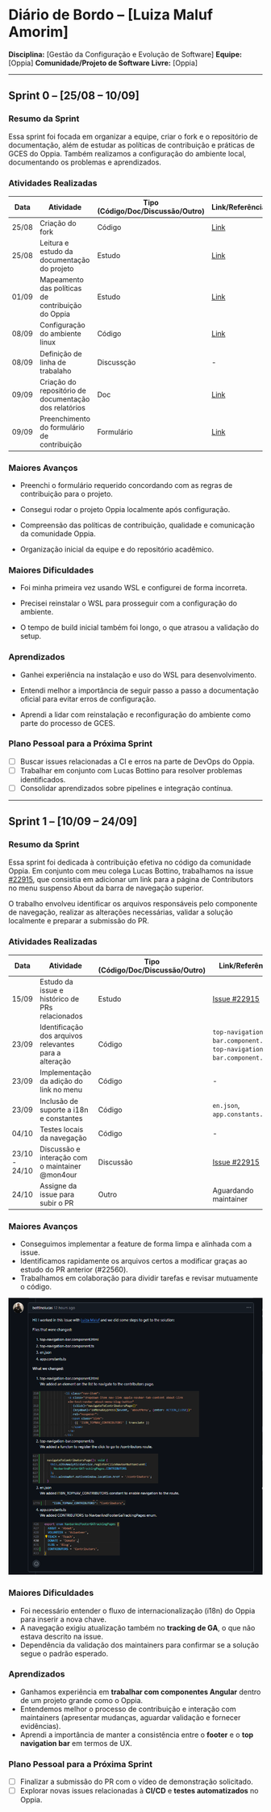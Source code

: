# Diário de Bordo – \[Luiza Maluf Amorim]

**Disciplina:** \[Gestão da Configuração e Evolução de Software]
**Equipe:** \[Oppia]
**Comunidade/Projeto de Software Livre:** \[Oppia]

---

## Sprint 0 – \[25/08 – 10/09]

### Resumo da Sprint

Essa sprint foi focada em organizar a equipe, criar o fork e o repositório de documentação, além de estudar as políticas de contribuição e práticas de GCES do Oppia. Também realizamos a configuração do ambiente local, documentando os problemas e aprendizados.

### Atividades Realizadas

| Data  | Atividade | Tipo (Código/Doc/Discussão/Outro) | Link/Referência | Status |
| ----- | --------- | --------------------------------- | --------------- | ------ |
| 25/08 | Criação do fork | Código | [Link](https://github.com/LuizaMaluf/oppia) | Concluído |
| 25/08 | Leitura e estudo da documentação do projeto | Estudo                            | [Link](https://github.com/oppia/oppia/wiki/Overview-of-the-Oppia-codebase) | Concluído |
| 01/09 | Mapeamento das políticas de contribuição do Oppia | Estudo | [Link](https://github.com/oppia/oppia/wiki) | Concluído |
| 08/09 | Configuração do ambiente linux | Código | [Link](https://github.com/oppia/oppia/wiki/Installing-Oppia-%28Linux%3B-Python-3%29)   | Concluído |
| 08/09 | Definição de linha de trabalaho | Discussção | - | Concluido | 
| 09/09 | Criação do repositório de documentação dos relatórios | Doc |  [Link](https://github.com/LuizaMaluf/GCES-OPPIA-relatorios) | Concluído |
| 09/09 | Preenchimento do formulário de contribuição | Formulário |  [Link]([https://github.com/LuizaMaluf/GCES-OPPIA-relatorios](https://docs.google.com/forms/d/e/1FAIpQLSfoFLKT4BlNH2937mSMJATVaWq-yBSrq8p3jjrPwcMw3gaGcg/viewform?c=0&w=1)) | Concluído |

### Maiores Avanços

* Preenchi o formulário requerido concordando com as regras de contribuição para o projeto.

* Consegui rodar o projeto Oppia localmente após configuração.

* Compreensão das políticas de contribuição, qualidade e comunicação da comunidade Oppia.

* Organização inicial da equipe e do repositório acadêmico.

### Maiores Dificuldades

* Foi minha primeira vez usando WSL e configurei de forma incorreta.

* Precisei reinstalar o WSL para prosseguir com a configuração do ambiente.

* O tempo de build inicial também foi longo, o que atrasou a validação do setup.


### Aprendizados

* Ganhei experiência na instalação e uso do WSL para desenvolvimento.

* Entendi melhor a importância de seguir passo a passo a documentação oficial para evitar erros de configuração.

* Aprendi a lidar com reinstalação e reconfiguração do ambiente como parte do processo de GCES.

### Plano Pessoal para a Próxima Sprint

* [ ] Buscar issues relacionadas a CI e erros na parte de DevOps do Oppia.
* [ ] Trabalhar em conjunto com Lucas Bottino para resolver problemas identificados.
* [ ] Consolidar aprendizados sobre pipelines e integração contínua.

---

## Sprint 1 – \[10/09 – 24/09]

### Resumo da Sprint

Essa sprint foi dedicada à contribuição efetiva no código da comunidade Oppia. Em conjunto com meu colega Lucas Bottino, trabalhamos na issue [#22915](https://github.com/oppia/oppia/issues/22915), que consistia em adicionar um link para a página de Contributors no menu suspenso About da barra de navegação superior.

O trabalho envolveu identificar os arquivos responsáveis pelo componente de navegação, realizar as alterações necessárias, validar a solução localmente e preparar a submissão do PR.

### Atividades Realizadas

| Data           | Atividade                                  | Tipo (Código/Doc/Discussão/Outro) | Link/Referência | Status        |
| -------------- | ------------------------------------------ | --------------------------------- | --------------- | ------------- |
| 15/09          | Estudo da issue e histórico de PRs relacionados | Estudo | [Issue #22915](https://github.com/oppia/oppia/issues/22915) | Concluído     |
| 23/09          | Identificação dos arquivos relevantes para a alteração | Código | `top-navigation-bar.component.html`, `top-navigation-bar.component.ts` | Concluído     |
| 23/09          | Implementação da adição do link no menu    | Código | - | Concluído     |
| 23/09          | Inclusão de suporte a i18n e constantes    | Código | `en.json`, `app.constants.ts` | Concluído     |
| 04/10          | Testes locais da navegação                 | Código | - | Incompleto    |
| 23/10 - 24/10  | Discussão e interação com o maintainer @mon4our | Discussão | [Issue #22915](https://github.com/oppia/oppia/issues/22915) | Em andamento  |
| 24/10          | Assigne da issue para subir o PR           | Outro | Aguardando maintainer | Pendente      |


### Maiores Avanços


* Conseguimos implementar a feature de forma limpa e alinhada com a issue.  
* Identificamos rapidamente os arquivos certos a modificar graças ao estudo do PR anterior (#22560).  
* Trabalhamos em colaboração para dividir tarefas e revisar mutuamente o código.  

![#22915](./assets/issue_22915.png)


### Maiores Dificuldades

* Foi necessário entender o fluxo de internacionalização (i18n) do Oppia para inserir a nova chave.  
* A navegação exigiu atualização também no **tracking de GA**, o que não estava descrito na issue.  
* Dependência da validação dos maintainers para confirmar se a solução segue o padrão esperado.  



### Aprendizados

* Ganhamos experiência em **trabalhar com componentes Angular** dentro de um projeto grande como o Oppia.  
* Entendemos melhor o processo de contribuição e interação com maintainers (apresentar mudanças, aguardar validação e fornecer evidências).  
* Aprendi a importância de manter a consistência entre o **footer** e o **top navigation bar** em termos de UX.  


### Plano Pessoal para a Próxima Sprint


* [ ] Finalizar a submissão do PR com o vídeo de demonstração solicitado.  
* [ ] Explorar novas issues relacionadas à **CI/CD** e **testes automatizados** no Oppia.   